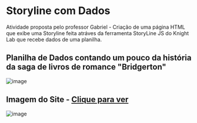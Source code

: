 # Storyline com Dados
Atividade proposta pelo professor Gabriel - Criação de uma página HTML que exibe uma Storyline feita atráves da ferramenta StoryLine JS do Knight Lab que recebe dados de uma planilha.

## Planilha de Dados contando um pouco da história da saga de livros de romance "Bridgerton"

![image](https://github.com/JessiSouza03/Storyline-com-Dados/assets/96502061/44dfc748-31ee-4515-a977-b64d0668a822)

## Imagem do Site - [Clique para ver](https://jessisouza03.github.io/Storyline-com-Dados/)
![image](https://github.com/JessiSouza03/Storyline-com-Dados/assets/96502061/acc7986b-3c24-4eb4-a3bc-587e635cc193)
